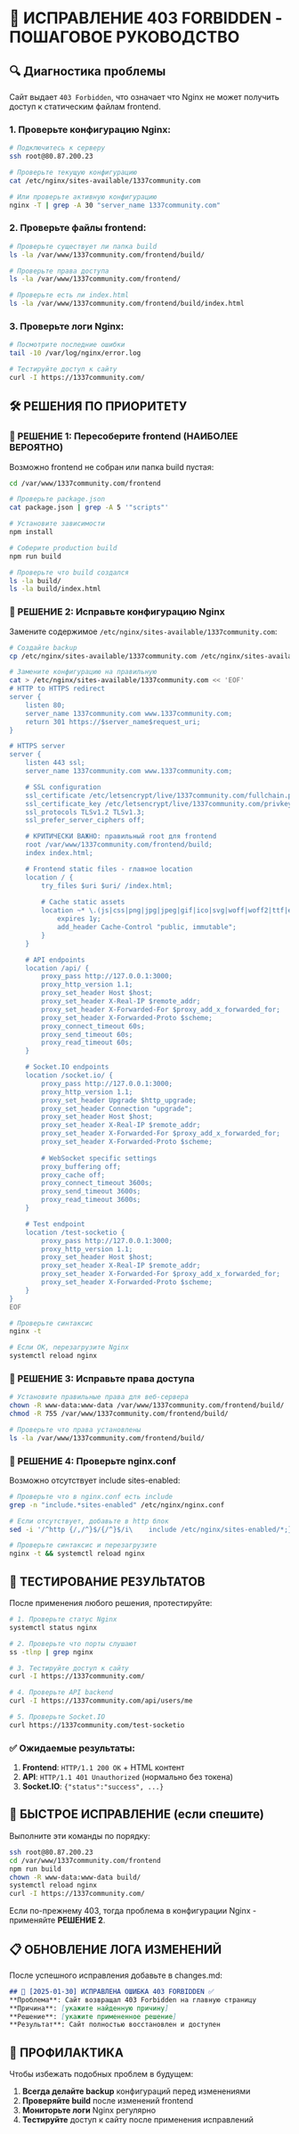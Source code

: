 # 🚨 ИСПРАВЛЕНИЕ 403 FORBIDDEN - ПОШАГОВОЕ РУКОВОДСТВО

## 🔍 **Диагностика проблемы**

Сайт выдает `403 Forbidden`, что означает что Nginx не может получить доступ к статическим файлам frontend.

### **1. Проверьте конфигурацию Nginx:**

```bash
# Подключитесь к серверу
ssh root@80.87.200.23

# Проверьте текущую конфигурацию
cat /etc/nginx/sites-available/1337community.com

# Или проверьте активную конфигурацию
nginx -T | grep -A 30 "server_name 1337community.com"
```

### **2. Проверьте файлы frontend:**

```bash
# Проверьте существует ли папка build
ls -la /var/www/1337community.com/frontend/build/

# Проверьте права доступа
ls -la /var/www/1337community.com/frontend/

# Проверьте есть ли index.html
ls -la /var/www/1337community.com/frontend/build/index.html
```

### **3. Проверьте логи Nginx:**

```bash
# Посмотрите последние ошибки
tail -10 /var/log/nginx/error.log

# Тестируйте доступ к сайту
curl -I https://1337community.com/
```

## 🛠️ **РЕШЕНИЯ ПО ПРИОРИТЕТУ**

### **🎯 РЕШЕНИЕ 1: Пересоберите frontend (НАИБОЛЕЕ ВЕРОЯТНО)**

Возможно frontend не собран или папка build пустая:

```bash
cd /var/www/1337community.com/frontend

# Проверьте package.json
cat package.json | grep -A 5 '"scripts"'

# Установите зависимости
npm install

# Соберите production build
npm run build

# Проверьте что build создался
ls -la build/
ls -la build/index.html
```

### **🎯 РЕШЕНИЕ 2: Исправьте конфигурацию Nginx**

Замените содержимое `/etc/nginx/sites-available/1337community.com`:

```bash
# Создайте backup
cp /etc/nginx/sites-available/1337community.com /etc/nginx/sites-available/1337community.com.backup.$(date +%Y%m%d_%H%M%S)

# Замените конфигурацию на правильную
cat > /etc/nginx/sites-available/1337community.com << 'EOF'
# HTTP to HTTPS redirect
server {
    listen 80;
    server_name 1337community.com www.1337community.com;
    return 301 https://$server_name$request_uri;
}

# HTTPS server
server {
    listen 443 ssl;
    server_name 1337community.com www.1337community.com;

    # SSL configuration
    ssl_certificate /etc/letsencrypt/live/1337community.com/fullchain.pem;
    ssl_certificate_key /etc/letsencrypt/live/1337community.com/privkey.pem;
    ssl_protocols TLSv1.2 TLSv1.3;
    ssl_prefer_server_ciphers off;

    # КРИТИЧЕСКИ ВАЖНО: правильный root для frontend
    root /var/www/1337community.com/frontend/build;
    index index.html;

    # Frontend static files - главное location
    location / {
        try_files $uri $uri/ /index.html;
        
        # Cache static assets
        location ~* \.(js|css|png|jpg|jpeg|gif|ico|svg|woff|woff2|ttf|eot)$ {
            expires 1y;
            add_header Cache-Control "public, immutable";
        }
    }

    # API endpoints
    location /api/ {
        proxy_pass http://127.0.0.1:3000;
        proxy_http_version 1.1;
        proxy_set_header Host $host;
        proxy_set_header X-Real-IP $remote_addr;
        proxy_set_header X-Forwarded-For $proxy_add_x_forwarded_for;
        proxy_set_header X-Forwarded-Proto $scheme;
        proxy_connect_timeout 60s;
        proxy_send_timeout 60s;
        proxy_read_timeout 60s;
    }

    # Socket.IO endpoints
    location /socket.io/ {
        proxy_pass http://127.0.0.1:3000;
        proxy_http_version 1.1;
        proxy_set_header Upgrade $http_upgrade;
        proxy_set_header Connection "upgrade";
        proxy_set_header Host $host;
        proxy_set_header X-Real-IP $remote_addr;
        proxy_set_header X-Forwarded-For $proxy_add_x_forwarded_for;
        proxy_set_header X-Forwarded-Proto $scheme;
        
        # WebSocket specific settings
        proxy_buffering off;
        proxy_cache off;
        proxy_connect_timeout 3600s;
        proxy_send_timeout 3600s;
        proxy_read_timeout 3600s;
    }

    # Test endpoint
    location /test-socketio {
        proxy_pass http://127.0.0.1:3000;
        proxy_http_version 1.1;
        proxy_set_header Host $host;
        proxy_set_header X-Real-IP $remote_addr;
        proxy_set_header X-Forwarded-For $proxy_add_x_forwarded_for;
        proxy_set_header X-Forwarded-Proto $scheme;
    }
}
EOF

# Проверьте синтаксис
nginx -t

# Если OK, перезагрузите Nginx
systemctl reload nginx
```

### **🎯 РЕШЕНИЕ 3: Исправьте права доступа**

```bash
# Установите правильные права для веб-сервера
chown -R www-data:www-data /var/www/1337community.com/frontend/build/   
chmod -R 755 /var/www/1337community.com/frontend/build/

# Проверьте что права установлены
ls -la /var/www/1337community.com/frontend/build/
```

### **🎯 РЕШЕНИЕ 4: Проверьте nginx.conf**

Возможно отсутствует include sites-enabled:

```bash
# Проверьте что в nginx.conf есть include
grep -n "include.*sites-enabled" /etc/nginx/nginx.conf

# Если отсутствует, добавьте в http блок
sed -i '/^http {/,/^}$/{/^}$/i\    include /etc/nginx/sites-enabled/*;}' /etc/nginx/nginx.conf

# Проверьте синтаксис и перезагрузите
nginx -t && systemctl reload nginx
```

## 🧪 **ТЕСТИРОВАНИЕ РЕЗУЛЬТАТОВ**

После применения любого решения, протестируйте:

```bash
# 1. Проверьте статус Nginx
systemctl status nginx

# 2. Проверьте что порты слушают
ss -tlnp | grep nginx

# 3. Тестируйте доступ к сайту
curl -I https://1337community.com/

# 4. Проверьте API backend
curl -I https://1337community.com/api/users/me

# 5. Проверьте Socket.IO
curl https://1337community.com/test-socketio
```

### **✅ Ожидаемые результаты:**

1. **Frontend**: `HTTP/1.1 200 OK` + HTML контент
2. **API**: `HTTP/1.1 401 Unauthorized` (нормально без токена)
3. **Socket.IO**: `{"status":"success", ...}`

## 🚨 **БЫСТРОЕ ИСПРАВЛЕНИЕ (если спешите)**

Выполните эти команды по порядку:

```bash
ssh root@80.87.200.23
cd /var/www/1337community.com/frontend
npm run build
chown -R www-data:www-data build/
systemctl reload nginx
curl -I https://1337community.com/
```

Если по-прежнему 403, тогда проблема в конфигурации Nginx - применяйте **РЕШЕНИЕ 2**.

## 📋 **ОБНОВЛЕНИЕ ЛОГА ИЗМЕНЕНИЙ**

После успешного исправления добавьте в changes.md:

```markdown
## 🔧 [2025-01-30] ИСПРАВЛЕНА ОШИБКА 403 FORBIDDEN ✅
**Проблема**: Сайт возвращал 403 Forbidden на главную страницу
**Причина**: [укажите найденную причину]
**Решение**: [укажите примененное решение]
**Результат**: Сайт полностью восстановлен и доступен
```

## 🎯 **ПРОФИЛАКТИКА**

Чтобы избежать подобных проблем в будущем:

1. **Всегда делайте backup** конфигураций перед изменениями
2. **Проверяйте build** после изменений frontend
3. **Мониторьте логи** Nginx регулярно
4. **Тестируйте** доступ к сайту после применения исправлений 